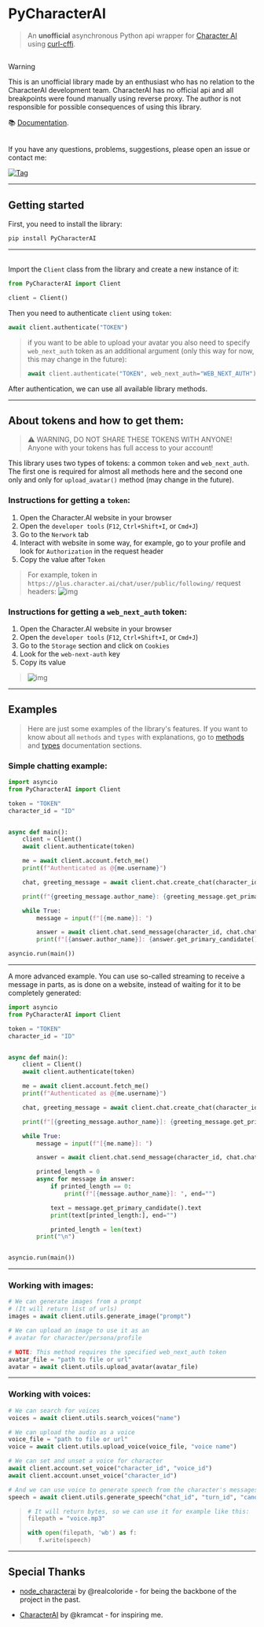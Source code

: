 # PyCharacterAI
> An **unofficial** asynchronous Python api wrapper for [Character AI](https://character.ai/) using [curl-cffi](https://github.com/yifeikong/curl_cffi).
##
> [!WARNING]
> This is an unofficial library made by an enthusiast who has no relation to the CharacterAI development team. CharacterAI has no official api and all breakpoints were found manually using reverse proxy. The author is not responsible for possible consequences of using this library.

📚 [Documentation](https://github.com/Xtr4F/PyCharacterAI/blob/main/docs/welcome.md).

\
If you have any questions, problems, suggestions, please open an issue or contact me:

[![Tag](https://img.shields.io/badge/telegram-dm-black?style=flat&logo=Telegram)](https://t.me/XtraF)



---

## Getting started

First, you need to install the library:
```bash
pip install PyCharacterAI
```

---
\
Import the `Client` class from the library and create a new instance of it:
```Python
from PyCharacterAI import Client
```

```Python
client = Client()
```

Then you need to authenticate `client` using `token`:
```Python
await client.authenticate("TOKEN")
```

> if you want to be able to upload your avatar you also need to specify `web_next_auth` token as an additional argument (only this way for now, this may change in the future):
> ```Python
> await client.authenticate("TOKEN", web_next_auth="WEB_NEXT_AUTH")
> ```
After authentication, we can use all available library methods.

---
## About tokens and how to get them:
> ⚠️ WARNING, DO NOT SHARE THESE TOKENS WITH ANYONE! Anyone with your tokens has full access to your account! 

This library uses two types of tokens: a common `token` and `web_next_auth`. The first one is required for almost all methods here and the second one only and only for `upload_avatar()` method (may change in the future).

### Instructions for getting a `token`:
1. Open the Character.AI website in your browser
2. Open the `developer tools` (`F12`, `Ctrl+Shift+I`, or `Cmd+J`)
3. Go to the `Nerwork` tab
4. Interact with website in some way, for example, go to your profile and look for `Authorization` in the request header
5. Copy the value after `Token`
> For example, token in `https://plus.character.ai/chat/user/public/following/` request headers:
> ![img](https://github.com/Xtr4F/PyCharacterAI/blob/main/assets/token.png)

### Instructions for getting a `web_next_auth` token:
1. Open the Character.AI website in your browser
2. Open the `developer tools` (`F12`, `Ctrl+Shift+I`, or `Cmd+J`)
3. Go to the `Storage` section and click on `Cookies`
4. Look for the `web-next-auth` key
5. Copy its value
> ![img](https://github.com/Xtr4F/PyCharacterAI/blob/main/assets/web_next_auth.png)


---

## Examples
> Here are just some examples of the library's features. If you want to know about all `methods` and `types` with explanations, go to [methods](https://github.com/Xtr4F/PyCharacterAI/blob/main/docs/api_reference/methods.md) and [types](https://github.com/Xtr4F/PyCharacterAI/blob/main/docs/api_reference/types.md) documentation sections.
### Simple chatting example:
```Python
import asyncio
from PyCharacterAI import Client

token = "TOKEN"
character_id = "ID"


async def main():
    client = Client()
    await client.authenticate(token)

    me = await client.account.fetch_me()
    print(f"Authenticated as @{me.username}")

    chat, greeting_message = await client.chat.create_chat(character_id)

    print(f"{greeting_message.author_name}: {greeting_message.get_primary_candidate().text}")

    while True:
        message = input(f"[{me.name}]: ")

        answer = await client.chat.send_message(character_id, chat.chat_id, message)
        print(f"[{answer.author_name}]: {answer.get_primary_candidate().text}")

asyncio.run(main())
```

---

A more advanced example. You can use so-called streaming to receive a message in parts, as is done on a website, instead of waiting for it to be completely generated:
```Python
import asyncio
from PyCharacterAI import Client

token = "TOKEN"
character_id = "ID"


async def main():
    client = Client()
    await client.authenticate(token)

    me = await client.account.fetch_me()
    print(f"Authenticated as @{me.username}")

    chat, greeting_message = await client.chat.create_chat(character_id)

    print(f"[{greeting_message.author_name}]: {greeting_message.get_primary_candidate().text}")

    while True:
        message = input(f"[{me.name}]: ")

        answer = await client.chat.send_message(character_id, chat.chat_id, message, streaming=True)

        printed_length = 0
        async for message in answer:
            if printed_length == 0:
                print(f"[{message.author_name}]: ", end="")

            text = message.get_primary_candidate().text
            print(text[printed_length:], end="")

            printed_length = len(text)
        print("\n")


asyncio.run(main())
```

---

### Working with images:
```Python
# We can generate images from a prompt
# (It will return list of urls)
images = await client.utils.generate_image("prompt")
```
```Python
# We can upload an image to use it as an 
# avatar for character/persona/profile

# NOTE: This method requires the specified web_next_auth token
avatar_file = "path to file or url"
avatar = await client.utils.upload_avatar(avatar_file)
```

---

### Working with voices:
```Python
# We can search for voices
voices = await client.utils.search_voices("name")
```

```Python
# We can upload the audio as a voice
voice_file = "path to file or url"
voice = await client.utils.upload_voice(voice_file, "voice name")
```

```Python
# We can set and unset a voice for character  
await client.account.set_voice("character_id", "voice_id")
await client.account.unset_voice("character_id")
```

```Python
# And we can use voice to generate speech from the character's messages
speech = await client.utils.generate_speech("chat_id", "turn_id", "candidate_id", "voice_id")
```
> ```Python
> # It will return bytes, so we can use it for example like this:
> filepath = "voice.mp3"
>
> with open(filepath, 'wb') as f:
>    f.write(speech)
> ```
---
## Special Thanks
- [node_characterai](https://github.com/realcoloride/node_characterai) by @realcoloride - for being the backbone of the project in the past.


- [CharacterAI](https://github.com/kramcat/CharacterAI) by @kramcat - for inspiring me.
































